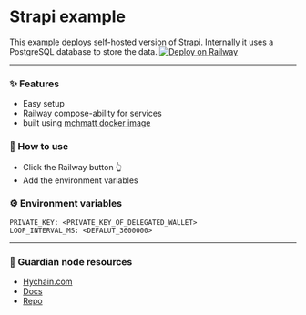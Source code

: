 # Strapi example

This example deploys self-hosted version of Strapi. Internally it uses a PostgreSQL database to store the data.
[![Deploy on Railway](https://railway.com/button.svg)](https://railway.com/template/MfCYhw?referralCode=uBfi5A)
___
### ✨ Features
* Easy setup
* Railway compose-ability for services
* built using [mchmatt docker image](https://hub.docker.com/r/mchmatt/simplified-guardian)

### 💁 How to use
- Click the Railway button 👆
- Add the environment variables

### ⚙️ Environment variables
    PRIVATE_KEY: <PRIVATE_KEY_OF_DELEGATED_WALLET>
    LOOP_INTERVAL_MS: <DEFALUT_3600000>
      
___

### 🔗 Guardian node resources
* [Hychain.com](https://hychain.com)
* [Docs](https://docs.hychain.com/docs/what-are-node-keys)
* [Repo](https://github.com/HYCHAIN/guardian-node-software/releases)
